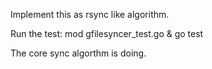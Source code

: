 
Implement this as rsync like algorithm.


Run the test:
mod gfilesyncer_test.go &
go test


The core sync algorthm is doing.
